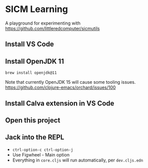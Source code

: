 # SICM Learning
A playground for experimenting with https://github.com/littleredcomputer/sicmutils
## Install VS Code

## Install OpenJDK 11
```
brew install openjdk@11
```
Note that currently OpenJDK 15 will cause some tooling issues.
https://github.com/clojure-emacs/orchard/issues/100

## Install Calva extension in VS Code

## Open this project

## Jack into the REPL
* `ctrl-option-c ctrl-option-j`
* Use Figwheel - Main option
* Everything in `core.cljs` will run automatically, per `dev.cljs.edn`